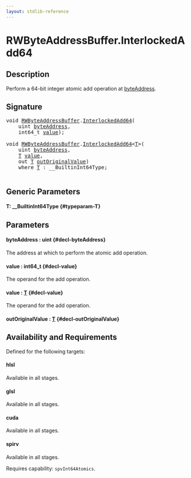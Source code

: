 ```yaml
---
layout: stdlib-reference
---
```


# RWByteAddressBuffer\.InterlockedAdd64

## Description

Perform a 64-bit integer atomic add operation at <span class='code'><a href="/stdlib-reference/types/rwbyteaddressbuffer-0126d/interlockedadd64-0b#decl-byteAddress" class="code_param">byteAddress</a></span>.



## Signature 

<pre>
<span class="code_keyword">void</span> <a href="/stdlib-reference/types/rwbyteaddressbuffer-0126d/index" class="code_type">RWByteAddressBuffer</a>.<a href="/stdlib-reference/types/rwbyteaddressbuffer-0126d/interlockedadd64-0b">InterlockedAdd64</a>(
    <span class="code_keyword">uint</span> <a href="/stdlib-reference/types/rwbyteaddressbuffer-0126d/interlockedadd64-0b#decl-byteAddress" class="code_param">byteAddress</a>,
    int64_t <a href="/stdlib-reference/types/rwbyteaddressbuffer-0126d/interlockedadd64-0b#decl-value" class="code_param">value</a>);

<span class="code_keyword">void</span> <a href="/stdlib-reference/types/rwbyteaddressbuffer-0126d/index" class="code_type">RWByteAddressBuffer</a>.<a href="/stdlib-reference/types/rwbyteaddressbuffer-0126d/interlockedadd64-0b">InterlockedAdd64</a>&lt;<a href="/stdlib-reference/types/rwbyteaddressbuffer-0126d/interlockedadd64-0b#typeparam-T" class="code_type">T</a>&gt;(
    <span class="code_keyword">uint</span> <a href="/stdlib-reference/types/rwbyteaddressbuffer-0126d/interlockedadd64-0b#decl-byteAddress" class="code_param">byteAddress</a>,
    <a href="/stdlib-reference/types/rwbyteaddressbuffer-0126d/interlockedadd64-0b#typeparam-T" class="code_type">T</a> <a href="/stdlib-reference/types/rwbyteaddressbuffer-0126d/interlockedadd64-0b#decl-value" class="code_param">value</a>,
    <span class="code_keyword">out</span> <a href="/stdlib-reference/types/rwbyteaddressbuffer-0126d/interlockedadd64-0b#typeparam-T" class="code_type">T</a> <a href="/stdlib-reference/types/rwbyteaddressbuffer-0126d/interlockedadd64-0b#decl-outOriginalValue" class="code_param">outOriginalValue</a>)
    <span class='code_keyword'>where</span> <a href="/stdlib-reference/types/rwbyteaddressbuffer-0126d/interlockedadd64-0b#typeparam-T" class="code_type">T</a> : __BuiltinInt64Type;

</pre>

## Generic Parameters

#### T: \_\_BuiltinInt64Type {#typeparam-T}

## Parameters

#### byteAddress  : uint {#decl-byteAddress}
The address at which to perform the atomic add operation.

#### value  : int64\_t {#decl-value}
The operand for the add operation.

#### value  : [T](/stdlib-reference/types/rwbyteaddressbuffer-0126d/interlockedadd64-0b#typeparam-T) {#decl-value}
The operand for the add operation.

#### outOriginalValue  : [T](/stdlib-reference/types/rwbyteaddressbuffer-0126d/interlockedadd64-0b#typeparam-T) {#decl-outOriginalValue}

## Availability and Requirements

Defined for the following targets:

#### hlsl
Available in all stages.

#### glsl
Available in all stages.

#### cuda
Available in all stages.

#### spirv
Available in all stages.

Requires capability: `spvInt64Atomics`.


